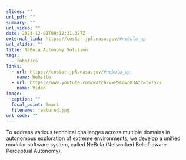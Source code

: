 ```yaml
---
slides: ""
url_pdf: ""
summary: ""
url_video: ""
date: 2021-12-01T09:12:31.327Z
external_link: https://costar.jpl.nasa.gov/#nebula_up
url_slides: ""
title: NeBula Autonomy Solution
tags:
  - robotics
links:
  - url: https://costar.jpl.nasa.gov/#nebula_up
    name: Website
  - url: https://www.youtube.com/watch?v=PSCavoK3Azc&t=752s
    name: Video
image:
  caption: ""
  focal_point: Smart
  filename: featured.jpg
url_code: ""
---
```

To address various technical challenges across multiple domains in autonomous exploration of extreme environments, we develop a unified modular software system, called NeBula (Networked Belief-aware Perceptual Autonomy).
